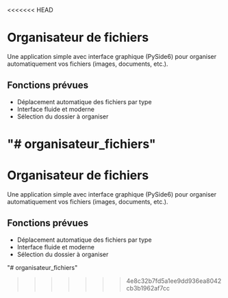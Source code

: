 <<<<<<< HEAD
# Organisateur de fichiers

Une application simple avec interface graphique (PySide6) pour organiser automatiquement vos fichiers (images, documents, etc.).

## Fonctions prévues

- Déplacement automatique des fichiers par type
- Interface fluide et moderne
- Sélection du dossier à organiser

"# organisateur_fichiers" 
=======
# Organisateur de fichiers

Une application simple avec interface graphique (PySide6) pour organiser automatiquement vos fichiers (images, documents, etc.).

## Fonctions prévues

- Déplacement automatique des fichiers par type
- Interface fluide et moderne
- Sélection du dossier à organiser

"# organisateur_fichiers" 
>>>>>>> 4e8c32b7fd5a1ee9dd936ea8042cb3b1962af7cc
